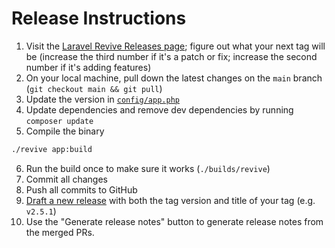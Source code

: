 # Release Instructions

1. Visit the [Laravel Revive Releases page](https://github.com/devanoxltd/laravel-revive/releases); figure out what your next tag will be (increase the third number if it's a patch or fix; increase the second number if it's adding features)
2. On your local machine, pull down the latest changes on the `main` branch (`git checkout main && git pull`)
3. Update the version in [`config/app.php`](./config/app.php)
4. Update dependencies and remove dev dependencies by running `composer update`
5. Compile the binary

```zsh
./revive app:build
```

6. Run the build once to make sure it works (`./builds/revive`)
7. Commit all changes
8. Push all commits to GitHub
9. [Draft a new release](https://github.com/devanoxltd/laravel-revive/releases/new) with both the tag version and title of your tag (e.g. `v2.5.1`)
10. Use the "Generate release notes" button to generate release notes from the merged PRs.

